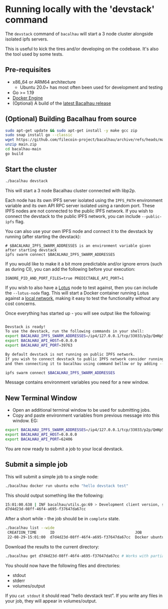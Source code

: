 # Running locally with the 'devstack' command

The `devstack` command of `bacalhau` will start a 3 node cluster alongside isolated ipfs servers.

This is useful to kick the tires and/or developing on the codebase.  It's also the tool used by some tests.

## Pre-requisites

 * x86_64 or ARM64 architecture
    * Ubuntu 20.0+ has most often been used for development and testing
 * Go >= 1.19
 * [Docker Engine](https://docs.docker.com/get-docker/)
 * (Optional) A build of the [latest Bacalhau release](https://github.com/filecoin-project/bacalhau/releases/)

## (Optional) Building Bacalhau from source

```bash
sudo apt-get update && sudo apt-get install -y make gcc zip
sudo snap install go --classic
wget https://github.com/filecoin-project/bacalhau/archive/refs/heads/main.zip
unzip main.zip
cd bacalhau-main
go build
```

## Start the cluster

```bash
./bacalhau devstack
```

This will start a 3 node Bacalhau cluster connected with libp2p.

Each node has its own IPFS server isolated using the `IPFS_PATH` environment variable and its own API RPC server isolated using a random port. These IPFS nodes are not connected to the public IPFS network. If you wish to connect the devstack to the public IPFS network, you can include `--public-ipfs` flag.

You can also use your own IPFS node and connect it to the devstack by running (after starting the devstack):
```
# $BACALHAU_IPFS_SWARM_ADDRESSES is an environment variable given after starting devstack
ipfs swarm connect $BACALHAU_IPFS_SWARM_ADDRESSES
```

If you would like to make it a bit more predictable and/or ignore errors (such as during CI), you can add the following before your execution:
```
IGNORE_PID_AND_PORT_FILES=true PREDICTABLE_API_PORT=1
```

If you wish to also have a [Lotus](https://lotus.filecoin.io/) node to test against, then you can include the `--lotus-node` flag. This will start a Docker container running Lotus against a [local network](https://lotus.filecoin.io/lotus/developers/local-network/), making it easy to test the functionality without any cost concerns.

Once everything has started up - you will see output like the following:

```bash

Devstack is ready!
To use the devstack, run the following commands in your shell:
export BACALHAU_IPFS_SWARM_ADDRESSES=/ip4/127.0.0.1/tcp/33033/p2p/QmNp5XqbkePNYtRzB2MXZPo6MxkeH6N2fYZRCLT57VsACn
export BACALHAU_API_HOST=0.0.0.0
export BACALHAU_API_PORT=39763

By default devstack is not running on public IPFS network.
If you wish to connect devstack to public IPFS network consider running new IPFS node daemon localy
and then connecting it to bacalhau using command bellow or by adding --public-ipfs flag:

ipfs swarm connect $BACALHAU_IPFS_SWARM_ADDRESSES
```

Message contains environment variables you need for a new window.

## New Terminal Window
* Open an additional terminal window to be used for submitting jobs.
* Copy and paste environment variables from previous message into this window. EG:

```bash
export BACALHAU_IPFS_SWARM_ADDRESSES=/ip4/127.0.0.1/tcp/33033/p2p/QmNp5XqbkePNYtRzB2MXZPo6MxkeH6N2fYZRCLT57VsACn
export BACALHAU_API_HOST=0.0.0.0
export BACALHAU_API_PORT=62406
```
You are now ready to submit a job to your local devstack.

## Submit a simple job

This will submit a simple job to a single node:

```bash
./bacalhau docker run ubuntu echo "hello devstack test"
```

This should output something like the following:
```bash
15:01:00.638 | INF bacalhau/utils.go:69 > Development client version, skipping version check
d7d4d23d-08ff-46f4-a695-f37647da67cc
```

After a short while - the job should be in `complete` state.

```bash
./bacalhau list --wide
 CREATION_TIME      ID                                    JOB                             STATE      RESULT
 22-08-29-15:01:00  d7d4d23d-08ff-46f4-a695-f37647da67cc  Docker ubuntu echo hello world  Published  /ipfs/QmW7TdjNEMzqmWxm5WPK1p6QCkeChxMLpvhLxyUW2wpjCf
```

Download the results to the current directory:
```bash
./bacalhau get d7d4d23d-08ff-46f4-a695-f37647da67cc # Works with partial IDs - just the first 8 characters
```

You should now have the following files and directories:
- stdout
- stderr
- volumes/output

If you `cat stdout` it should read "hello devstack test". If you write any files in your job, they will appear in volumes/output.
